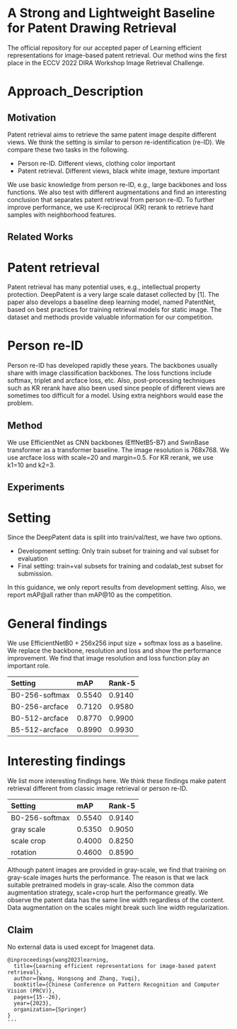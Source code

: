 # A Strong and Lightweight Baseline for Patent Drawing Retrieval
The official repository for our accepted paper of Learning efficient representations for image-based patent retrieval. Our method wins the first place in the ECCV 2022 DIRA Workshop Image Retrieval Challenge.

# Approach_Description

## Motivation

Patent retrieval aims to retrieve the same patent image despite different views. We think the setting is similar to person re-identification (re-ID). We compare these two tasks in the following. 

* Person re-ID. Different views, clothing color important
* Patent retrieval. Different views, black white image, texture important

We use basic knowledge from person re-ID, e.g., large backbones and loss functions. We also test with different augmentations and find an interesting conclusion that separates patent retrieval from person re-ID. To further improve performance, we use K-reciprocal (KR) rerank to retrieve hard samples with neighborhood features.

## Related Works

# Patent retrieval

Patent retrieval has many potential uses, e.g., intellectual property protection. DeepPatent is a very large scale dataset collected by [1]. The paper also develops a baseline deep learning model, named PatentNet, based on best practices for training retrieval models for static image. The dataset and methods provide valuable information for our competition.

# Person re-ID

Person re-ID has developed rapidly these years. The backbones usually share with image classification backbones. The loss functions include softmax, triplet and arcface loss, etc. Also, post-processing techniques such as KR rerank have also been used since people of different views are sometimes too difficult for a model. Using extra neighbors would ease the problem.

## Method

We use EfficientNet as CNN backbones (EffNetB5-B7) and SwinBase transformer as a transformer baseline. The image resolution is 768x768. We use arcface loss with scale=20 and margin=0.5. For KR rerank, we use k1=10 and k2=3.

## Experiments

# Setting
Since the DeepPatent data is split into train/val/test, we have two options.

* Development setting: Only train subset for training and val subset for evaluation
* Final setting: train+val subsets for training and codalab_test subset for submission.

In this guidance, we only report results from development setting. Also, we report mAP@all rather than mAP@10 as the competition.

# General findings

We use EfficientNetB0 + 256x256 input size + softmax loss as a baseline. We replace the backbone, resolution and loss and show the performance improvement. We find that image resolution and loss function play an important role.

| Setting        | mAP    | Rank-5 |
| :-----         | :----- | :----- |
| B0-256-softmax | 0.5540 | 0.9140 |
| B0-256-arcface | 0.7120 | 0.9580 |
| B0-512-arcface | 0.8770 | 0.9900 |
| B5-512-arcface | 0.8990 | 0.9930 |

# Interesting findings

We list more interesting findings here. We think these findings make patent retrieval different from classic image retrieval or person re-ID.

| Setting        | mAP    | Rank-5 |
| :-----         | :----- | :----- |
| B0-256-softmax | 0.5540 | 0.9140 |
| gray scale     | 0.5350 | 0.9050 |
| scale crop     | 0.4000 | 0.8250 |
| rotation       | 0.4600 | 0.8590 |

Although patent images are provided in gray-scale, we find that training on gray-scale images hurts the performance. The reason is that we lack suitable pretrained models in gray-scale. Also the common data augmentation strategy, scale+crop hurt the performance greatly. We observe the patent data has the same line width regardless of the content. Data augmentation on the scales might break such line width regularization.  

## Claim

No external data is used except for Imagenet data.

```
@inproceedings{wang2023learning,
  title={Learning efficient representations for image-based patent retrieval},
  author={Wang, Hongsong and Zhang, Yuqi},
  booktitle={Chinese Conference on Pattern Recognition and Computer Vision (PRCV)},
  pages={15--26},
  year={2023},
  organization={Springer}
}
'''
